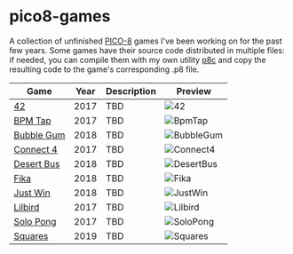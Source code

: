 # pico8-games
A collection of unfinished [PICO-8](https://www.lexaloffle.com/pico-8.php) games I've been working on for the past few years. Some games have their source code distributed in multiple files: if needed, you can compile them with my own utility [p8c](https://github.com/lui5fl/p8c) and copy the resulting code to the game's corresponding .p8 file.

| Game | Year | Description | Preview |
| ------------- | ------------- | ------------- | ------------- |
| [42](https://github.com/lui5fl/pico8-games/tree/master/Projects/42) | 2017 | TBD | ![42](https://github.com/lui5fl/pico8-games/blob/master/Previews/42.gif) |
| [BPM Tap](https://github.com/lui5fl/pico8-games/tree/master/Projects/BpmTap) | 2017 | TBD | ![BpmTap](https://github.com/lui5fl/pico8-games/blob/master/Previews/BpmTap.gif) |
| [Bubble Gum](https://github.com/lui5fl/pico8-games/tree/master/Projects/BubbleGum) | 2018 | TBD | ![BubbleGum](https://github.com/lui5fl/pico8-games/blob/master/Previews/BubbleGum.gif) |
| [Connect 4](https://github.com/lui5fl/pico8-games/tree/master/Projects/Connect4) | 2017 | TBD | ![Connect4](https://github.com/lui5fl/pico8-games/blob/master/Previews/Connect4.gif) |
| [Desert Bus](https://github.com/lui5fl/pico8-games/tree/master/Projects/DesertBus) | 2018 | TBD | ![DesertBus](https://github.com/lui5fl/pico8-games/blob/master/Previews/DesertBus.gif) |
| [Fika](https://github.com/lui5fl/pico8-games/tree/master/Projects/Fika) | 2018 | TBD | ![Fika](https://github.com/lui5fl/pico8-games/blob/master/Previews/Fika.gif) |
| [Just Win](https://github.com/lui5fl/pico8-games/tree/master/Projects/JustWin) | 2018 | TBD | ![JustWin](https://github.com/lui5fl/pico8-games/blob/master/Previews/JustWin.gif) |
| [Lilbird](https://github.com/lui5fl/pico8-games/tree/master/Projects/Lilbird) | 2017 | TBD | ![Lilbird](https://github.com/lui5fl/pico8-games/blob/master/Previews/Lilbird.gif) |
| [Solo Pong](https://github.com/lui5fl/pico8-games/tree/master/Projects/SoloPong) | 2017 | TBD | ![SoloPong](https://github.com/lui5fl/pico8-games/blob/master/Previews/SoloPong.gif) |
| [Squares](https://github.com/lui5fl/pico8-games/tree/master/Projects/Squares) | 2019 | TBD | ![Squares](https://github.com/lui5fl/pico8-games/blob/master/Previews/Squares.gif) |
